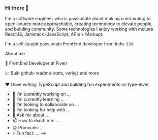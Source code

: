 ### Hi there 👋

I'm a software engineer who is passionate about making contributing to open-source more approachable, creating technology to elevate people, and building community. Some technologies I enjoy working with include ReactJS, Jamstack (JavaScript, APIs + Markup). 

I'm a self-taught passionate FrontEnd developer from India 🇮🇳

About me

💼 FrontEnd Developer at Fiverr

📈 Built github-readme-stats, verlyjs and more

❤️ I love writing TypeScript and building fun experiments on type-level

- 🔭 I’m currently working on ...
- 🌱 I’m currently learning ...
- 👯 I’m looking to collaborate on ...
- 🤔 I’m looking for help with ...
- 💬 Ask me about ...
- 📫 How to reach me: ...
- 😄 Pronouns: ...
- ⚡ Fun fact: ...
-->
